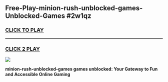 
## Free-Play-minion-rush-unblocked-games-Unblocked-Games #2w1qz
<h3>
<a href="https://news.freeplayer.one?title=minion-rush-unblocked-games&ref=8M">CLICK TO PLAY</a></h3>
<hr>

<h3>
<a href="https://news.freeplayer.one?title=minion-rush-unblocked-games&ref=8M">CLICK 2 PLAY</a>
  
</h3>

<a href="https://news.freeplayer.one?title=minion-rush-unblocked-games&ref=8M"><img src="https://clearcache.store/games.png"></a>


**minion-rush-unblocked-games games unblocked: Your Gateway to Fun and Accessible Online Gaming**
